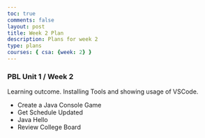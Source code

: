```yaml
---
toc: true
comments: false
layout: post
title: Week 2 Plan
description: Plans for week 2
type: plans
courses: { csa: {week: 2} }
---
```


### PBL Unit 1 / Week 2
Learning outcome.  Installing Tools and showing usage of VSCode.
- Create a Java Console Game
- Get Schedule Updated
- Java Hello
- Review College Board

